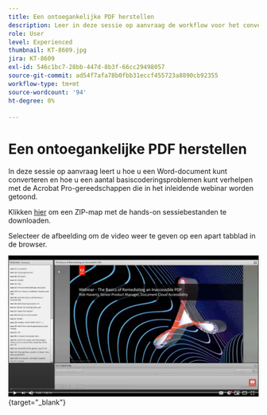 ```yaml
---
title: Een ontoegankelijke PDF herstellen
description: Leer in deze sessie op aanvraag de workflow voor het converteren van een Word-document en het oplossen van enkele basiscoderingsproblemen met de Acrobat Pro-tools die in de inleiding van het webinar worden getoond
role: User
level: Experienced
thumbnail: KT-8609.jpg
jira: KT-8609
exl-id: 546c1bc7-28bb-447d-8b3f-66cc29498057
source-git-commit: ad54f7afa78b0fbb31eccf455723a8890cb92355
workflow-type: tm+mt
source-wordcount: '94'
ht-degree: 0%

---
```


# Een ontoegankelijke PDF herstellen

In deze sessie op aanvraag leert u hoe u een Word-document kunt converteren en hoe u een aantal basiscoderingsproblemen kunt verhelpen met de Acrobat Pro-gereedschappen die in het inleidende webinar worden getoond.

Klikken [hier](../assets/accessibilitysession2.zip) om een ZIP-map met de hands-on sessiebestanden te downloaden.

Selecteer de afbeelding om de video weer te geven op een apart tabblad in de browser.

[![Video sessie 2](../assets/Accessibilitysession2_YT.png)](https://youtu.be/eT2IFNszNuk){target="_blank"}
